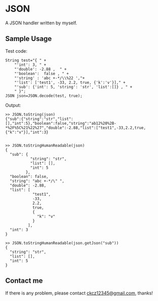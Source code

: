 # JSON
A JSON handler written by myself.

## Sample Usage

Test code:


    String test="{ " +
        "'int': 3, " +
        "'double': -2.88 ,  " +
        "'boolean':  false , " +
        "'string' : 'abc +-*/\\%22 ',"+
        "'list': ['test1', -33, 2.2, true, {'k':'v'}]," +
        "'sub': {'int': 5, 'string': 'str', 'list':[]} , " +
        " }";
    JSON json=JSON.decode(test, true);
 
Output:

    >> JSON.toString(json)
    {"sub":{"string":"str","list":[],"int":5},"boolean":false,"string":"ab12%20%2B-*%2F%5C%21%22%27","double":-2.88,"list":["test1",-33,2.2,true,{"k":"v"}],"int":3}
    
    
    >> JSON.toStringHumanReadable(json)
    {
      "sub": {
               "string": "str",
               "list": [],
               "int": 5
             },
      "boolean": false,
      "string": "abc +-*/\" ",
      "double": -2.88,
      "list": [
                "test1",
                -33,
                2.2,
                true,
                {
                  "k": "v"
                }
              ],
      "int": 3
    }
    
    >> JSON.toStringHumanReadable(json.getJson("sub"))
    {
      "string": "str",
      "list": [],
      "int": 5
    }
    
    
## Contact me
If there is any problem, please contact ckcz12345@gmail.com, thanks!

